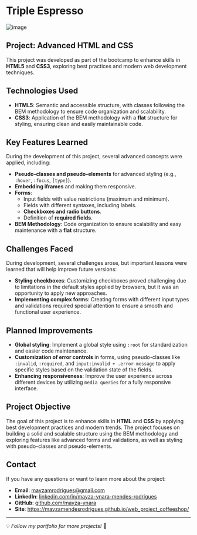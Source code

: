# Triple Espresso
![image](https://github.com/user-attachments/assets/20e4f557-4811-4e02-8a33-a59836f7732d)

## Project: Advanced HTML and CSS

This project was developed as part of the bootcamp to enhance skills in **HTML5** and **CSS3**, exploring best practices and modern web development techniques.

## Technologies Used

- **HTML5**: Semantic and accessible structure, with classes following the BEM methodology to ensure code organization and scalability.
- **CSS3**: Application of the BEM methodology with a **flat** structure for styling, ensuring clean and easily maintainable code.

## Key Features Learned

During the development of this project, several advanced concepts were applied, including:

- **Pseudo-classes and pseudo-elements** for advanced styling (e.g., `:hover`, `:focus`, `[type]`).
- **Embedding iframes** and making them responsive.
- **Forms**:
  - Input fields with value restrictions (maximum and minimum).
  - Fields with different syntaxes, including labels.
  - **Checkboxes and radio buttons**.
  - Definition of **required fields**.
- **BEM Methodology**: Code organization to ensure scalability and easy maintenance with a **flat** structure.

## Challenges Faced

During development, several challenges arose, but important lessons were learned that will help improve future versions:

- **Styling checkboxes**: Customizing checkboxes proved challenging due to limitations in the default styles applied by browsers, but it was an opportunity to apply new approaches.
- **Implementing complex forms**: Creating forms with different input types and validations required special attention to ensure a smooth and functional user experience.

## Planned Improvements

- **Global styling**: Implement a global style using `:root` for standardization and easier code maintenance.
- **Customization of error controls** in forms, using pseudo-classes like `:invalid`, `:required`, and `input:invalid + .error-message` to apply specific styles based on the validation state of the fields.
- **Enhancing responsiveness**: Improve the user experience across different devices by utilizing `media queries` for a fully responsive interface.


## Project Objective

The goal of this project is to enhance skills in **HTML** and **CSS** by applying best development practices and modern trends. The project focuses on building a solid and scalable structure using the BEM methodology and exploring features like advanced forms and validations, as well as styling with pseudo-classes and pseudo-elements.

## Contact

If you have any questions or want to learn more about the project:

- **Email**: [mayzamrodrigues@gmail.com](mailto:mayzamrodrigues@gmail.com)
- **LinkedIn**: [linkedin.com/in/mayza-ynara-mendes-rodrigues](https://www.linkedin.com/in/mayza-ynara-mendes-rodrigues/)
- **GitHub**: [github.com/mayza-ynara](https://github.com/mayza-ynara)
- **Site**: https://mayzamendesrodrigues.github.io/web_project_coffeeshop/
---
💡 *Follow my portfolio for more projects!* 🚀


